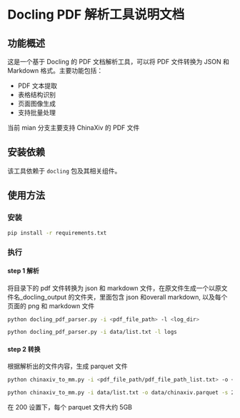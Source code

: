 # Docling PDF 解析工具说明文档

## 功能概述

这是一个基于 Docling 的 PDF 文档解析工具，可以将 PDF 文件转换为 JSON 和 Markdown 格式。主要功能包括：

- PDF 文本提取
- 表格结构识别
- 页面图像生成
- 支持批量处理

当前 mian 分支主要支持 ChinaXiv 的 PDF 文件

## 安装依赖

该工具依赖于 `docling` 包及其相关组件。

## 使用方法

### 安装

```bash
pip install -r requirements.txt
```

### 执行

#### step 1 解析
将目录下的 pdf 文件转换为 json 和 markdown 文件，在原文件生成一个以原文件名_docling_output 的文件夹，里面包含 json 和overall markdown, 以及每个页面的 png 和 markdown 文件

```bash
python docling_pdf_parser.py -i <pdf_file_path> -l <log_dir>

python docling_pdf_parser.py -i data/list.txt -l logs
```

#### step 2 转换
根据解析出的文件内容，生成 parquet 文件

```bash
python chinaxiv_to_mm.py -i <pdf_file_path/pdf_file_path_list.txt> -o <output_file> -s <split_size> -l <log_dir>

python chinaxiv_to_mm.py -i data/list.txt -o data/chinaxiv.parquet -s 200 -l logs
```
在 200 设置下，每个 parquet 文件大约 5GB